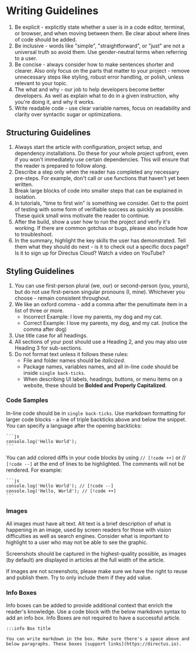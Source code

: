 # Writing Guidelines

1. Be explicit - explicitly state whether a user is in a code editor, terminal, or browser, and when moving between them. Be clear about where lines of code should be added.
2. Be inclusive - words like "simple", "straightforward", or "just" are not a universal truth so avoid them. Use gender-neutral terms when referring to a user. 
3. Be concise - always consider how to make sentences shorter and clearer. Also only focus on the parts that matter to your project - remove unnecessary steps like styling, robust error handling, or polish, unless relevant to your topic.
4. The what and why - our job to help developers become better developers. As well as explain what to do in a given instruction, why you're doing it, and why it works. 
5. Write readable code - use clear variable names, focus on readability and clarity over syntactic sugar or optimizations.

## Structuring Guidelines

1. Always start the article with configuration, project setup, and dependency installations. Do these for your whole project upfront, even if you won't immediately use certain dependencies. This will ensure that the reader is prepared to follow along.
2. Describe a step only when the reader has completed any necessary pre-steps. For example, don't call or use functions that haven't yet been written. 
3. Break large blocks of code into smaller steps that can be explained in isolation.
4. In tutorials, "time to first win" is something we consider. Get to the point of testing with some form of verifiable success as quickly as possible. These quick small wins motivate the reader to continue. 
5. After the build, show a user how to run the project and verify it's working. If there are common gotchas or bugs, please also include how to troubleshoot.
6. In the summary, highlight the key skills the user has demonstrated. Tell them what they should do next - is it to check out a specific docs page? Is it to sign up for Directus Cloud? Watch a video on YouTube? 

## Styling Guidelines

1. You can use first-person plural (we, our) or second-person (you, yours), but do not use first-person singular pronouns (I, mine). Whichever you choose - remain consistent throughout. 
2. We like an oxford comma - add a comma after the penultimate item in a list of three or more.
   - Incorrect Example: I love my parents, my dog and my cat.
   - Correct Example: I love my parents, my dog, and my cat. (notice the comma after dog)
3. Use title case for all headings.
4. All sections of your post should use a Heading 2, and you may also use Heading 3 for sub-sections.
5. Do not format text unless it follows these rules:
   - File and folder names should be _italicized_. 
   - Package names, variables names, and all in-line code should be inside `single back-ticks`. 
   - When describing UI labels, headings, buttons, or menu items on a website, these should be **Bolded and Properly Capitalized**.

### Code Samples

In-line code should be in `single back-ticks`. Use markdown formatting for larger code blocks - a line of triple backticks above and below the snippet. You can specify a language after the opening backticks: 

````
```js
console.log('Hello World');
```
````

You can add colored diffs in your code blocks by using `// [!code ++]` or // `[!code --]` at the end of lines to be highlighted. The comments will not be rendered. For example:

````
```js
console.log('Hello World'); // [!code --]
console.log('Hello, World'); // [!code ++]
```
````

### Images

All images must have alt text. Alt text is a brief description of what is happening in an image, used by screen readers for those with vision difficulties as well as search engines. Consider what is important to highlight to a user who may not be able to see the graphic. 

Screenshots should be captured in the highest-quality possible, as images (by default) are displayed in articles at the full width of the article.

If images are not screenshots, please make sure we have the right to reuse and publish them. Try to only include them if they add value.

### Info Boxes

Info boxes can be added to provide additional context that enrich the reader's knowledge. Use a code block with the below markdown syntax to add an info box. Info Boxes are not required to have a successful article.

```
:::info Box title

You can write markdown in the box. Make sure there's a space above and below paragraphs. These boxes [support links](https://directus.io).

```
